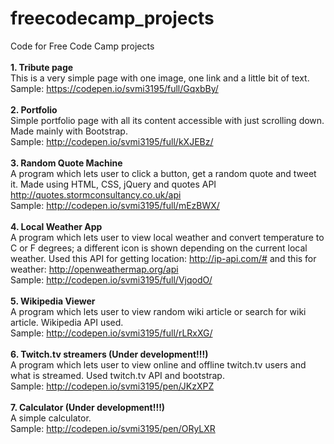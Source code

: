 # freecodecamp_projects
Code for Free Code Camp projects
<br><br>
<b>1. Tribute page</b><br>
This is a very simple page with one image, one link and a little bit of text.<br>
Sample: https://codepen.io/svmi3195/full/GqxbBy/<br><br>
<b>2. Portfolio</b><br>
Simple portfolio page with all its content accessible with just scrolling down. Made mainly with Bootstrap.<br>
Sample: http://codepen.io/svmi3195/full/kXJEBz/ <br><br>
<b>3. Random Quote Machine</b><br>
A program which lets user to click a button, get a random quote and tweet it. Made using HTML, CSS, jQuery and quotes API http://quotes.stormconsultancy.co.uk/api <br>
Sample: http://codepen.io/svmi3195/full/mEzBWX/ <br><br>
<b>4. Local Weather App</b><br>
A program which lets user to view local weather and convert temperature to C or F degrees; a different icon is shown depending on the current local weather. Used this API for getting location: http://ip-api.com/# and this for weather: http://openweathermap.org/api <br>
Sample: http://codepen.io/svmi3195/full/VjqodO/ <br><br>
<b>5. Wikipedia Viewer</b><br>
A program which lets user to view random wiki article or search for wiki article. Wikipedia API used.<br>
Sample: http://codepen.io/svmi3195/full/rLRxXG/ <br><br>
<b>6. Twitch.tv streamers (Under development!!!)</b><br>
A program which lets user to view online and offline twitch.tv users and what is streamed. Used twitch.tv API and bootstrap.<br>
Sample: http://codepen.io/svmi3195/pen/JKzXPZ <br><br>
<b>7. Calculator (Under development!!!)</b><br>
A simple calculator.<br>
Sample: http://codepen.io/svmi3195/pen/ORyLXR <br><br>
